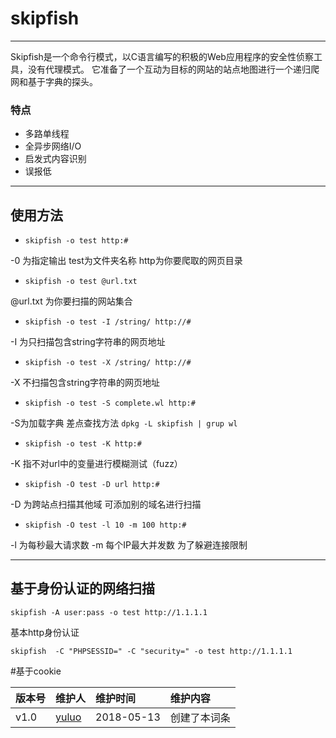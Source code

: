 # skipfish
***
Skipfish是一个命令行模式，以C语言编写的积极的Web应用程序的安全性侦察工具，没有代理模式。 它准备了一个互动为目标的网站的站点地图进行一个递归爬网和基于字典的探头。

### 特点
+ 多路单线程
+ 全异步网络I/O
+ 启发式内容识别
+ 误报低

***

## 使用方法

+ ``` skipfish -o test http:# ```

-0 为指定输出 test为文件夹名称 http为你要爬取的网页目录

+ ```skipfish -o test @url.txt ```

@url.txt 为你要扫描的网站集合

+ ```skipfish -o test -I /string/ http://#```

-I 为只扫描包含string字符串的网页地址

+ ```skipfish -o test -X /string/ http://#```

-X 不扫描包含string字符串的网页地址

+ ```skipfish -o test -S complete.wl http:#```

-S为加载字典 差点查找方法 ```dpkg -L skipfish | grup wl```

+ ```skipfish -o test -K http:# ```

-K 指不对url中的变量进行模糊测试（fuzz）

+ ```skipfish -O test -D url http:#```

-D 为跨站点扫描其他域 可添加别的域名进行扫描

+ ```skipfish -O test -l 10 -m 100 http:#```

-l 为每秒最大请求数 -m 每个IP最大并发数 为了躲避连接限制

***
## 基于身份认证的网络扫描

```skipfish -A user:pass -o test http://1.1.1.1```

基本http身份认证

```skipfish  -C "PHPSESSID=" -C "security=" -o test http://1.1.1.1```

#基于cookie


| 版本号 | 维护人 |维护时间 |维护内容|
| :- | :- | :-| :- |
| v1.0 | [yuluo](http://www.yuluo-zy.com) |2018-05-13|创建了本词条|
